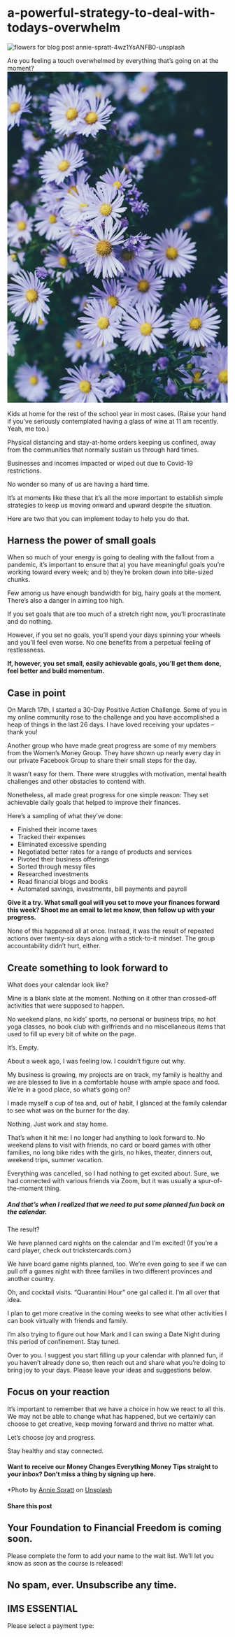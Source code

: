 # a-powerful-strategy-to-deal-with-todays-overwhelm
![flowers for blog post annie-spratt-4wz1YsANFB0-unsplash](https://yourfinanciallaunchpad.com/wp-content/uploads/elementor/thumbs/flowers-for-blog-post-annie-spratt-4wz1YsANFB0-unsplash-scaled-qdc6cnxt0dgvd1q50bo5tdi1fz68bk0t8wtuk2dwnc.jpg "flowers for blog post annie-spratt-4wz1YsANFB0-unsplash")

Are you feeling a touch overwhelmed by everything that’s going on at the moment?![](attachments/flowers-for-blog-post-annie-spratt-4wz1YsANFB0-unsplash-682x1024.jpg)

Kids at home for the rest of the school year in most cases. (Raise your hand if you’ve seriously contemplated having a glass of wine at 11 am recently. Yeah, me too.)

Physical distancing and stay-at-home orders keeping us confined, away from the communities that normally sustain us through hard times.

Businesses and incomes impacted or wiped out due to Covid-19 restrictions.

No wonder so many of us are having a hard time.

It’s at moments like these that it’s all the more important to establish simple strategies to keep us moving onward and upward despite the situation.

Here are two that you can implement today to help you do that.

## Harness the power of small goals

When so much of your energy is going to dealing with the fallout from a pandemic, it’s important to ensure that a) you have meaningful goals you’re working toward every week; and b) they’re broken down into bite-sized chunks.

Few among us have enough bandwidth for big, hairy goals at the moment. There’s also a danger in aiming too high.

If you set goals that are too much of a stretch right now, you’ll procrastinate and do nothing.

However, if you set no goals, you’ll spend your days spinning your wheels and you’ll feel even worse. No one benefits from a perpetual feeling of restlessness.

**If, however, you set small, easily achievable goals, you’ll get them done, feel better and build momentum.**

## Case in point

On March 17th, I started a 30-Day Positive Action Challenge. Some of you in my online community rose to the challenge and you have accomplished a heap of things in the last 26 days. I have loved receiving your updates – thank you!

Another group who have made great progress are some of my members from the Women’s Money Group. They have shown up nearly every day in our private Facebook Group to share their small steps for the day.

It wasn’t easy for them. There were struggles with motivation, mental health challenges and other obstacles to contend with.

Nonetheless, all made great progress for one simple reason: They set achievable daily goals that helped to improve their finances.

Here’s a sampling of what they’ve done:

- Finished their income taxes
- Tracked their expenses
- Eliminated excessive spending
- Negotiated better rates for a range of products and services
- Pivoted their business offerings
- Sorted through messy files
- Researched investments
- Read financial blogs and books
- Automated savings, investments, bill payments and payroll

**Give it a try. What small goal will you set to move your finances forward this week? Shoot me an email to let me know, then follow up with your progress.**

None of this happened all at once. Instead, it was the result of repeated actions over twenty-six days along with a stick-to-it mindset. The group accountability didn’t hurt, either.

## Create something to look forward to

What does your calendar look like?

Mine is a blank slate at the moment. Nothing on it other than crossed-off activities that were supposed to happen.

No weekend plans, no kids’ sports, no personal or business trips, no hot yoga classes, no book club with girlfriends and no miscellaneous items that used to fill up every bit of white on the page.

It’s. Empty.

About a week ago, I was feeling low. I couldn’t figure out why.

My business is growing, my projects are on track, my family is healthy and we are blessed to live in a comfortable house with ample space and food. We’re in a good place, so what’s going on?

I made myself a cup of tea and, out of habit, I glanced at the family calendar to see what was on the burner for the day.

Nothing. Just work and stay home.

That’s when it hit me: I no longer had anything to look forward to. No weekend plans to visit with friends, no card or board games with other families, no long bike rides with the girls, no hikes, theater, dinners out, weekend trips, summer vacation.

Everything was cancelled, so I had nothing to get excited about. Sure, we had connected with various friends via Zoom, but it was usually a spur-of-the-moment thing.

##### And that’s when I realized that we need to put some planned fun back on the calendar.

The result?

We have planned card nights on the calendar and I’m excited! (If you’re a card player, check out trickstercards.com.)

We have board game nights planned, too. We’re even going to see if we can pull off a games night with three families in two different provinces and another country.

Oh, and cocktail visits. “Quarantini Hour” one gal called it. I’m all over that idea.

I plan to get more creative in the coming weeks to see what other activities I can book virtually with friends and family.

I’m also trying to figure out how Mark and I can swing a Date Night during this period of confinement. Stay tuned.

Over to you. I suggest you start filling up your calendar with planned fun, if you haven’t already done so, then reach out and share what you’re doing to bring joy to your days. Please leave your ideas and suggestions below.

## Focus on your reaction

It’s important to remember that we have a choice in how we react to all this. We may not be able to change what has happened, but we certainly can choose to get creative, keep moving forward and thrive no matter what.

Let’s choose joy and progress.

Stay healthy and stay connected.

#### Want to receive our Money Changes Everything Money Tips straight to your inbox? Don’t miss a thing by signing up here.

\*Photo by [Annie Spratt](https://unsplash.com/@anniespratt?utm_source=unsplash&utm_medium=referral&utm_content=creditCopyText) on [Unsplash](https://unsplash.com/s/photos/flowers?utm_source=unsplash&utm_medium=referral&utm_content=creditCopyText)

#### Share this post

## Your Foundation to Financial Freedom is coming soon.

Please complete the form to add your name to the wait list. We’ll let you know as soon as the course is released!

## No spam, ever. Unsubscribe any time.

## IMS ESSENTIAL

Please select a payment type: